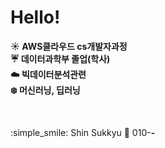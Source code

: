 # **Hello!**

**:sunny: AWS클라우드 cs개발자과정** <br>
**:umbrella: 데이터과학부 졸업(학사)** <br>
**:cloud: 빅데이터분석관련** <br>
**:snowflake: 머신러닝, 딥러닝** <br>

<br>

:simple_smile: Shin Sukkyu
:iphone: 010-****-**** <br>
